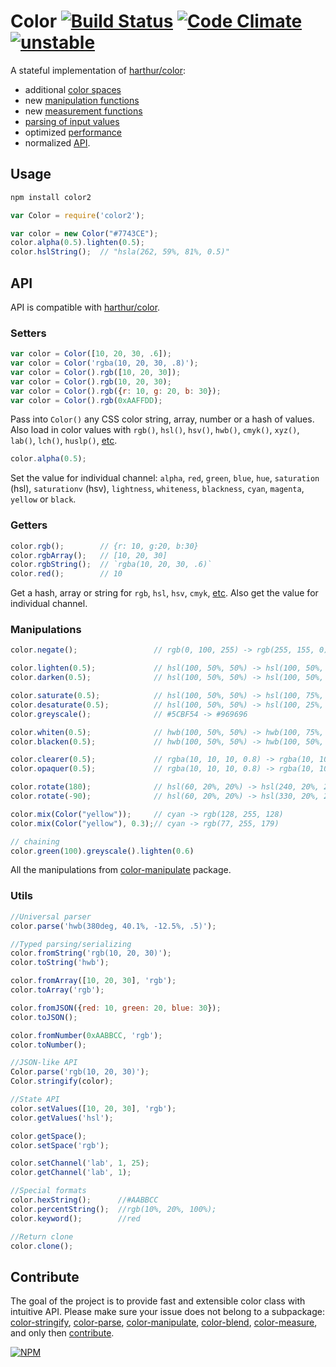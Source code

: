 # Color [![Build Status](https://travis-ci.org/dfcreative/color.svg?branch=master)](https://travis-ci.org/dfcreative/color) [![Code Climate](https://codeclimate.com/github/dfcreative/color/badges/gpa.svg)](https://codeclimate.com/github/dfcreative/color) [![unstable](http://badges.github.io/stability-badges/dist/unstable.svg)](http://github.com/badges/stability-badges)

A stateful implementation of [harthur/color](http://github.com/harthur/color):

* additional [color spaces](http://github.com/dfcreative/color-space)
* new [manipulation functions](http://github.com/dfcreative/color-manipulate)
* new [measurement functions](http://github.com/dfcreative/color-manipulate)
* [parsing of input values](http://github.com/dfcreative/color-parse)
* optimized [performance](http://TODOtests)
* normalized [API](#API).


## Usage

```bash
npm install color2
```

```javascript
var Color = require('color2');

var color = new Color("#7743CE");
color.alpha(0.5).lighten(0.5);
color.hslString();  // "hsla(262, 59%, 81%, 0.5)"
```

## API

API is compatible with [harthur/color](http://github.com/harthur/color).


### Setters

```js
var color = Color([10, 20, 30, .6]);
var color = Color('rgba(10, 20, 30, .8)');
var color = Color().rgb([10, 20, 30]);
var color = Color().rgb(10, 20, 30);
var color = Color().rgb({r: 10, g: 20, b: 30});
var color = Color().rgb(0xAAFFDD);
```

Pass into `Color()` any CSS color string, array, number or a hash of values. Also load in color values with `rgb()`, `hsl()`, `hsv()`, `hwb()`, `cmyk()`, `xyz()`, `lab()`, `lch()`, `huslp()`, [etc](http://npmjs.org/package/color-space).

```js
color.alpha(0.5);
```

Set the value for individual channel: `alpha`, `red`, `green`, `blue`, `hue`, `saturation` (hsl), `saturationv` (hsv), `lightness`, `whiteness`, `blackness`, `cyan`, `magenta`, `yellow` or `black`.


### Getters

```js
color.rgb();		// {r: 10, g:20, b:30}
color.rgbArray();	// [10, 20, 30]
color.rgbString();	// `rgba(10, 20, 30, .6)`
color.red();		// 10
```

Get a hash, array or string for `rgb`, `hsl`, `hsv`, `cmyk`, [etc](http://npmjs.org/package/color-space). Also get the value for individual channel.


### Manipulations

```js
color.negate();					// rgb(0, 100, 255) -> rgb(255, 155, 0)

color.lighten(0.5);				// hsl(100, 50%, 50%) -> hsl(100, 50%, 75%)
color.darken(0.5);				// hsl(100, 50%, 50%) -> hsl(100, 50%, 25%)

color.saturate(0.5);			// hsl(100, 50%, 50%) -> hsl(100, 75%, 50%)
color.desaturate(0.5);			// hsl(100, 50%, 50%) -> hsl(100, 25%, 50%)
color.greyscale();				// #5CBF54 -> #969696

color.whiten(0.5);				// hwb(100, 50%, 50%) -> hwb(100, 75%, 50%)
color.blacken(0.5);				// hwb(100, 50%, 50%) -> hwb(100, 50%, 75%)

color.clearer(0.5);				// rgba(10, 10, 10, 0.8) -> rgba(10, 10, 10, 0.4)
color.opaquer(0.5);				// rgba(10, 10, 10, 0.8) -> rgba(10, 10, 10, 1.0)

color.rotate(180);				// hsl(60, 20%, 20%) -> hsl(240, 20%, 20%)
color.rotate(-90);				// hsl(60, 20%, 20%) -> hsl(330, 20%, 20%)

color.mix(Color("yellow"));		// cyan -> rgb(128, 255, 128)
color.mix(Color("yellow"), 0.3);// cyan -> rgb(77, 255, 179)

// chaining
color.green(100).greyscale().lighten(0.6)
```

All the manipulations from [color-manipulate](http://npmjs.org/package/color-manipulate) package.


### Utils

```js
//Universal parser
color.parse('hwb(380deg, 40.1%, -12.5%, .5)');

//Typed parsing/serializing
color.fromString('rgb(10, 20, 30)');
color.toString('hwb');

color.fromArray([10, 20, 30], 'rgb');
color.toArray('rgb');

color.fromJSON({red: 10, green: 20, blue: 30});
color.toJSON();

color.fromNumber(0xAABBCC, 'rgb');
color.toNumber();

//JSON-like API
Color.parse('rgb(10, 20, 30)');
Color.stringify(color);

//State API
color.setValues([10, 20, 30], 'rgb');
color.getValues('hsl');

color.getSpace();
color.setSpace('rgb');

color.setChannel('lab', 1, 25);
color.getChannel('lab', 1);

//Special formats
color.hexString();		//#AABBCC
color.percentString();	//rgb(10%, 20%, 100%);
color.keyword();		//red

//Return clone
color.clone();
```


## Contribute

The goal of the project is to provide fast and extensible color class with intuitive API. Please make sure your issue does not belong to a subpackage: [color-stringify](http://github.com/dfcreative/color-stringify), [color-parse](http://github.com/dfcreative/color-parse), [color-manipulate](http://github.com/dfcreative/color-manipulate), [color-blend](http://github.com/dfcreative/color-blend), [color-measure](http://github.com/dfcreative/color-measure), and only then [contribute](https://github.com/dfcreative/color/issues/new/).


[![NPM](https://nodei.co/npm/color2.png?downloads=true&downloadRank=true&stars=true)](https://nodei.co/npm/color2/)